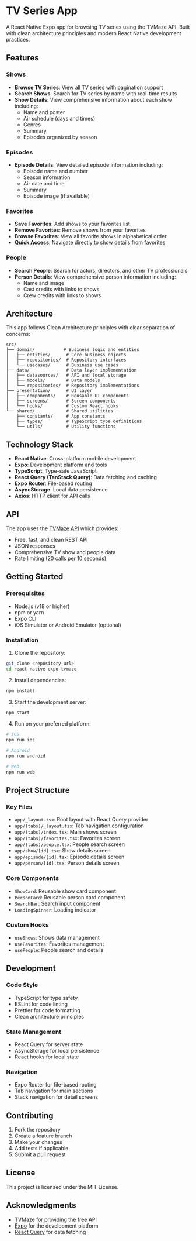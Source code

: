 # TV Series App

A React Native Expo app for browsing TV series using the TVMaze API. Built with clean architecture principles and modern React Native development practices.

## Features

### Shows
- **Browse TV Series**: View all TV series with pagination support
- **Search Shows**: Search for TV series by name with real-time results
- **Show Details**: View comprehensive information about each show including:
  - Name and poster
  - Air schedule (days and times)
  - Genres
  - Summary
  - Episodes organized by season

### Episodes
- **Episode Details**: View detailed episode information including:
  - Episode name and number
  - Season information
  - Air date and time
  - Summary
  - Episode image (if available)

### Favorites
- **Save Favorites**: Add shows to your favorites list
- **Remove Favorites**: Remove shows from your favorites
- **Browse Favorites**: View all favorite shows in alphabetical order
- **Quick Access**: Navigate directly to show details from favorites

### People
- **Search People**: Search for actors, directors, and other TV professionals
- **Person Details**: View comprehensive person information including:
  - Name and image
  - Cast credits with links to shows
  - Crew credits with links to shows

## Architecture

This app follows Clean Architecture principles with clear separation of concerns:

```
src/
├── domain/           # Business logic and entities
│   ├── entities/      # Core business objects
│   ├── repositories/  # Repository interfaces
│   └── usecases/      # Business use cases
├── data/              # Data layer implementation
│   ├── datasources/   # API and local storage
│   ├── models/        # Data models
│   └── repositories/  # Repository implementations
├── presentation/      # UI layer
│   ├── components/    # Reusable UI components
│   ├── screens/       # Screen components
│   └── hooks/         # Custom React hooks
└── shared/            # Shared utilities
    ├── constants/     # App constants
    ├── types/         # TypeScript type definitions
    └── utils/         # Utility functions
```

## Technology Stack

- **React Native**: Cross-platform mobile development
- **Expo**: Development platform and tools
- **TypeScript**: Type-safe JavaScript
- **React Query (TanStack Query)**: Data fetching and caching
- **Expo Router**: File-based routing
- **AsyncStorage**: Local data persistence
- **Axios**: HTTP client for API calls

## API

The app uses the [TVMaze API](https://www.tvmaze.com/api) which provides:
- Free, fast, and clean REST API
- JSON responses
- Comprehensive TV show and people data
- Rate limiting (20 calls per 10 seconds)

## Getting Started

### Prerequisites

- Node.js (v18 or higher)
- npm or yarn
- Expo CLI
- iOS Simulator or Android Emulator (optional)

### Installation

1. Clone the repository:
```bash
git clone <repository-url>
cd react-native-expo-tvmaze
```

2. Install dependencies:
```bash
npm install
```

3. Start the development server:
```bash
npm start
```

4. Run on your preferred platform:
```bash
# iOS
npm run ios

# Android
npm run android

# Web
npm run web
```

## Project Structure

### Key Files

- `app/_layout.tsx`: Root layout with React Query provider
- `app/(tabs)/_layout.tsx`: Tab navigation configuration
- `app/(tabs)/index.tsx`: Main shows screen
- `app/(tabs)/favorites.tsx`: Favorites screen
- `app/(tabs)/people.tsx`: People search screen
- `app/show/[id].tsx`: Show details screen
- `app/episode/[id].tsx`: Episode details screen
- `app/person/[id].tsx`: Person details screen

### Core Components

- `ShowCard`: Reusable show card component
- `PersonCard`: Reusable person card component
- `SearchBar`: Search input component
- `LoadingSpinner`: Loading indicator

### Custom Hooks

- `useShows`: Shows data management
- `useFavorites`: Favorites management
- `usePeople`: People search and details

## Development

### Code Style

- TypeScript for type safety
- ESLint for code linting
- Prettier for code formatting
- Clean architecture principles

### State Management

- React Query for server state
- AsyncStorage for local persistence
- React hooks for local state

### Navigation

- Expo Router for file-based routing
- Tab navigation for main sections
- Stack navigation for detail screens

## Contributing

1. Fork the repository
2. Create a feature branch
3. Make your changes
4. Add tests if applicable
5. Submit a pull request

## License

This project is licensed under the MIT License.

## Acknowledgments

- [TVMaze](https://www.tvmaze.com) for providing the free API
- [Expo](https://expo.dev) for the development platform
- [React Query](https://tanstack.com/query) for data fetching
